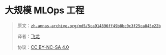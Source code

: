 # 大规模 MLOps 工程

> 原文：[`zh.annas-archive.org/md5/5ca914896ff49b8bc0c3f25ca845e22b`](https://zh.annas-archive.org/md5/5ca914896ff49b8bc0c3f25ca845e22b)
> 
> 译者：[飞龙](https://github.com/wizardforcel)
> 
> 协议：[CC BY-NC-SA 4.0](http://creativecommons.org/licenses/by-nc-sa/4.0/)